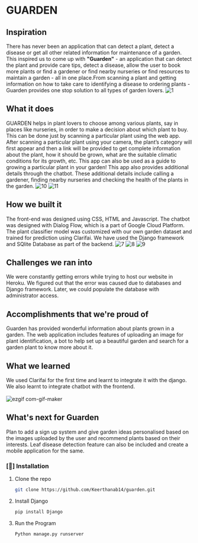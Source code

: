 # GUARDEN
## Inspiration
There has never been an application that can detect a plant, detect a disease or get all other related information for maintenance of a garden. This inspired us to come up with **"Guarden"** - an application that can detect the plant and provide care tips, detect a disease, allow the user to book more plants or find a gardener or find nearby nurseries or find resources to maintain a garden - all in one place.From scanning a plant and getting information on how to take care to identifying a disease to ordering plants - Guarden provides one stop solution to all types of garden lovers.
![1](https://user-images.githubusercontent.com/55526452/122676253-f22d0d00-d1fa-11eb-96a5-d882abd68092.png)

## What it does
GUARDEN helps in plant lovers to choose among various plants, say in places like nurseries, in order to make a decision about which plant to buy. This can be done just by scanning a particular plant using the web app. After scanning a particular plant using your camera, the plant’s category will first appear and then a link will be provided to get complete information about the plant, how it should be grown, what are the suitable climatic conditions for its growth, etc. This app can also be used as a guide to growing a particular plant in your garden! This app also provides additional details through the chatbot. These additional details include calling a gardener, finding nearby nurseries and checking the health of the plants in the garden.
![10](https://user-images.githubusercontent.com/55526452/122676312-3c15f300-d1fb-11eb-9d58-1e4ef342c5d5.png)
![11](https://user-images.githubusercontent.com/55526452/122676316-40daa700-d1fb-11eb-95f3-e3bedbd5db13.png)

## How we built it
The front-end was designed using CSS, HTML and Javascript. The chatbot was designed with Dialog Flow, which is a part of Google Cloud Platform. The plant classifier model was customized with our own garden dataset and trained for prediction using Clarifai. We have used the Django framework and SQlite Database as part of the backend.
![7](https://user-images.githubusercontent.com/55526452/122676325-4a640f00-d1fb-11eb-8763-5111012212df.png)
![8](https://user-images.githubusercontent.com/55526452/122676332-5354e080-d1fb-11eb-8319-06167ae2c6e8.png)
![9](https://user-images.githubusercontent.com/55526452/122676338-564fd100-d1fb-11eb-9c51-3be978f39e7b.png)


## Challenges we ran into
We were constantly getting errors while trying to host our website in Heroku. We figured out that the error was caused due to databases and Django framework. Later, we could populate the database with administrator access.
## Accomplishments that we're proud of
Guarden has provided wonderful information about plants grown in a garden.  The web application includes features of uploading an image for plant identification, a bot to help set up a beautiful garden and search for a garden plant to know more about it.   
## What we learned
We used Clarifai for the first time and learnt to integrate it with the django. We also learnt to integrate chatbot with the frontend. <br><br>
![ezgif com-gif-maker](https://user-images.githubusercontent.com/60786451/122676042-be9db300-d1f9-11eb-9953-3f25a036b6e2.gif)

## What's next for Guarden
Plan to add a sign up system and give garden ideas personalised based on the images uploaded by the user and recommend plants based on their interests. Leaf disease detection feature can also be included and create a mobile application for the same.

### [🔬] Installation
1. Clone the repo
   ```sh
   git clone https://github.com/Keerthanab14/guarden.git
   ```
2. Install Django
   ```sh
   pip install Django
   ```
3. Run the Program
   ```sh
   Python manage.py runserver
   ```
